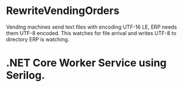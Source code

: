 # RewriteVendingOrders
Vending machines send text files with encoding UTF-16 LE, ERP needs them UTF-8 encoded. This watches for file arrival and writes UTF-8 to directory ERP is watching.


# .NET Core Worker Service using Serilog.

